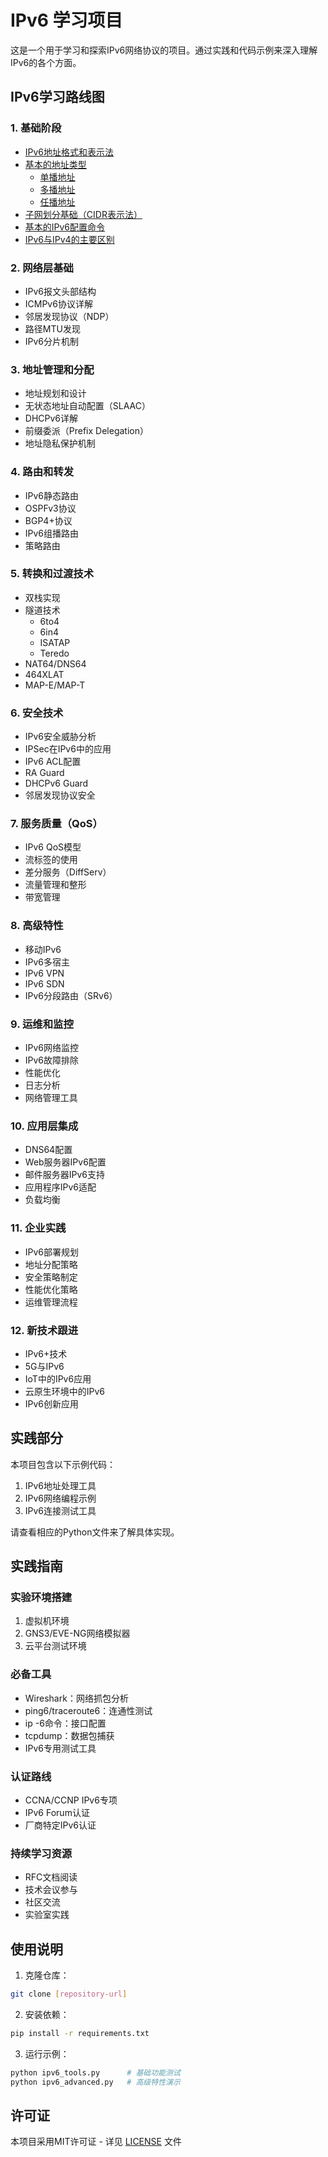 # IPv6 学习项目

这是一个用于学习和探索IPv6网络协议的项目。通过实践和代码示例来深入理解IPv6的各个方面。

## IPv6学习路线图

### 1. 基础阶段
- [IPv6地址格式和表示法](docs/ipv6_basics.md#1-ipv6地址格式)
- [基本的地址类型](docs/ipv6_basics.md#2-ipv6地址类型)
  * [单播地址](docs/ipv6_basics.md#21-单播地址unicast)
  * [多播地址](docs/ipv6_basics.md#22-多播地址multicast)
  * [任播地址](docs/ipv6_basics.md#23-任播地址anycast)
- [子网划分基础（CIDR表示法）](docs/ipv6_basics.md#4-子网划分)
- [基本的IPv6配置命令](docs/ipv6_basics.md#7-基本配置命令)
- [IPv6与IPv4的主要区别](docs/ipv6_basics.md#6-ipv6与ipv4的主要区别)

### 2. 网络层基础
- IPv6报文头部结构
- ICMPv6协议详解
- 邻居发现协议（NDP）
- 路径MTU发现
- IPv6分片机制

### 3. 地址管理和分配
- 地址规划和设计
- 无状态地址自动配置（SLAAC）
- DHCPv6详解
- 前缀委派（Prefix Delegation）
- 地址隐私保护机制

### 4. 路由和转发
- IPv6静态路由
- OSPFv3协议
- BGP4+协议
- IPv6组播路由
- 策略路由

### 5. 转换和过渡技术
- 双栈实现
- 隧道技术
  * 6to4
  * 6in4
  * ISATAP
  * Teredo
- NAT64/DNS64
- 464XLAT
- MAP-E/MAP-T

### 6. 安全技术
- IPv6安全威胁分析
- IPSec在IPv6中的应用
- IPv6 ACL配置
- RA Guard
- DHCPv6 Guard
- 邻居发现协议安全

### 7. 服务质量（QoS）
- IPv6 QoS模型
- 流标签的使用
- 差分服务（DiffServ）
- 流量管理和整形
- 带宽管理

### 8. 高级特性
- 移动IPv6
- IPv6多宿主
- IPv6 VPN
- IPv6 SDN
- IPv6分段路由（SRv6）

### 9. 运维和监控
- IPv6网络监控
- IPv6故障排除
- 性能优化
- 日志分析
- 网络管理工具

### 10. 应用层集成
- DNS64配置
- Web服务器IPv6配置
- 邮件服务器IPv6支持
- 应用程序IPv6适配
- 负载均衡

### 11. 企业实践
- IPv6部署规划
- 地址分配策略
- 安全策略制定
- 性能优化策略
- 运维管理流程

### 12. 新技术跟进
- IPv6+技术
- 5G与IPv6
- IoT中的IPv6应用
- 云原生环境中的IPv6
- IPv6创新应用

## 实践部分

本项目包含以下示例代码：
1. IPv6地址处理工具
2. IPv6网络编程示例
3. IPv6连接测试工具

请查看相应的Python文件来了解具体实现。

## 实践指南

### 实验环境搭建
1. 虚拟机环境
2. GNS3/EVE-NG网络模拟器
3. 云平台测试环境

### 必备工具
- Wireshark：网络抓包分析
- ping6/traceroute6：连通性测试
- ip -6命令：接口配置
- tcpdump：数据包捕获
- IPv6专用测试工具

### 认证路线
- CCNA/CCNP IPv6专项
- IPv6 Forum认证
- 厂商特定IPv6认证

### 持续学习资源
- RFC文档阅读
- 技术会议参与
- 社区交流
- 实验室实践

## 使用说明

1. 克隆仓库：
```bash
git clone [repository-url]
```

2. 安装依赖：
```bash
pip install -r requirements.txt
```

3. 运行示例：
```bash
python ipv6_tools.py      # 基础功能测试
python ipv6_advanced.py   # 高级特性演示
```

## 许可证

本项目采用MIT许可证 - 详见 [LICENSE](LICENSE) 文件
